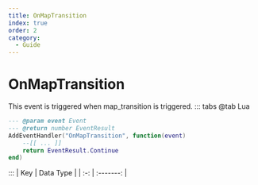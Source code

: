 ```yaml
---
title: OnMapTransition
index: true
order: 2
category:
  - Guide
---
```


# OnMapTransition
This event is triggered when map_transition is triggered.
::: tabs
@tab Lua
```lua
--- @param event Event
--- @return number EventResult
AddEventHandler("OnMapTransition", function(event)
    --[[ ... ]]
    return EventResult.Continue
end)
```

:::
| Key | Data Type |
| :-: | :-------: |